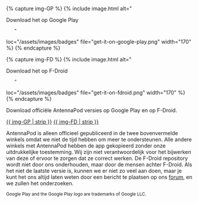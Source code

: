 {% capture img-GP %} {% include image.html alt="

Download het op Google Play

       "

loc="/assets/images/badges" file="get-it-on-google-play.png" width="170" %} {%
endcapture %}

{% capture img-FD %} {% include image.html alt="

Download het op F-Droid

       "

loc="/assets/images/badges" file="get-it-on-fdroid.png" width="170" %} {%
endcapture %}

Download officiële AntennaPod versies op Google Play en op F-Droid.

[{{ img-GP | strip }}](https://play.google.com/store/apps/details?id=de.danoeh.antennapod)
[{{ img-FD | strip }}](https://f-droid.org/packages/de.danoeh.antennapod/)

AntennaPod is alleen officieel gepubliceerd in de twee bovenvermelde winkels
omdat we niet de tijd hebben om meer te ondersteunen. Alle andere winkels met
AntennaPod hebben de app gekopieerd zonder onze uitdrukkelijke toestemming. Wij
zijn niet verantwoordelijk voor het bijwerken van deze of ervoor te zorgen dat
ze correct werken. De F-Droid repository wordt niet door ons onderhouden, maar
door de mensen achter F-Droid. Als het niet de laatste versie is, kunnen we er
niet zo veel aan doen, maar je kunt het ons altijd laten weten door een bericht
te plaatsen op ons [forum](https://forum.antennapod.org/), en we zullen het
onderzoeken.

<small>Google Play and the Google Play logo are trademarks of Google LLC.</small>
